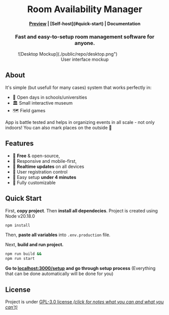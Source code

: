 <h1 align="center">Room Availability Manager</h1>
<h4 align="center">
    <a href="https://room-availability-manager.vercel.app">Preview</a> |
    [Self-host](#quick-start) |
    <a>Documentation</a>
</h4>
<h3 align="center">Fast and easy-to-setup room management software for anyone.<br /></h2>
<figure>
![Desktop Mockup](./public/repo/desktop.png")
<figcaption align="center">User interface mockup</figcaption>
</figure>

## About
It's simple (but usefull for many cases) system that works perfectly in:
- 🏫&nbsp;Open days in schools/universities
- 🏛️&nbsp;Small interactive museum
- 🗺️&nbsp;Field games

App is battle tested and helps in organizing events in all scale - not only indoors! You can also mark places on the outside 🌱

## Features
- 💯&nbsp;**Free** & open-source,
- 📱&nbsp;Responsive and mobile-first,
- 🔄&nbsp;**Realtime updates** on all devices
- 🔐&nbsp;User registration control
- 🚀&nbsp;Easy setup **under 4 minutes**
- 🎨&nbsp;Fully customizable

## Quick Start
First, **copy project**. Then **install all dependecies**. Project is created using Node v20.18.0
```bash
npm install
```
Then, **paste all variables** into `.env.production` file.
<!-- change to Gtihub Wiki page -->
Next, **build and run project.**
```bash
npm run build &&
npm run start
```
**Go to [localhost:3000/setup](http://localhost:3000/setup) and go through setup process** (Everything that can be done automatically will be done for you)

## License
Project is under [GPL-3.0 license *(click for notes what you can and what you can't)*](https://choosealicense.com/licenses/gpl-3.0/)